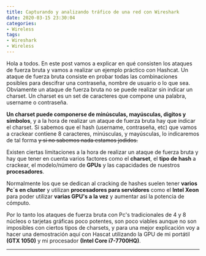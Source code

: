 ```yaml
---
title: Capturando y analizando tráfico de una red con Wireshark
date: 2020-03-15 23:30:04
categories:
- Wireless
tags:
- Wireshark
- Wireless
---
```


Hola a todos. En este post vamos a explicar en qué consisten los ataques de fuerza bruta y vamos a realizar un ejemplo práctico con Hashcat. Un ataque de fuerza bruta consiste en probar todas las combinaciones posibles para descifrar una contraseña, nombre de usuario o lo que sea. Obviamente un ataque de fuerza bruta no se puede realizar sin indicar un charset. Un charset es un set de caracteres que compone una palabra, username o contraseña.


**Un charset puede componerse de minúsculas, mayúsculas, digitos y símbolos**, y a la hora de realizar un ataque de fuerza bruta hay que indicar el charset. Si sabemos que el hash (username, contraseña, etc) que vamos a crackear contiene 8 caracteres, minúsculas, y mayúsculas, lo indicaremos de tal forma ~~y si no sabemos nada estamos jodidos.~~

Existen ciertas limitaciones a la hora de realizar un ataque de fuerza bruta y hay que tener en cuenta varios factores como el **charset**, el **tipo de hash** a crackear, el modelo/número de **GPUs** y las capacidades de nuestros **procesadores**.

Normalmente los que se dedican al cracking de hashes suelen tener **varios Pc´s en cluster** y utilizan **procesadores para servidores** como el **Intel Xeon** para poder utilizar **varias GPU's a la vez** y aumentar así la potencia de cómputo.

Por lo tanto los ataques de fuerza bruta con Pc's tradicionales de 4 y 8 núcleos o tarjetas gráficas poco potentes, son poco viables aunque no son imposibles con ciertos tipos de charsets, y para una mejor explicación voy a hacer una demostración aquí con Hascat utilizando la GPU de mi portátil **(GTX 1050)** y mi procesador **(Intel Core i7-7700HQ)**.

---------------------------------------------------------------------------------------------------------------------------------------------
